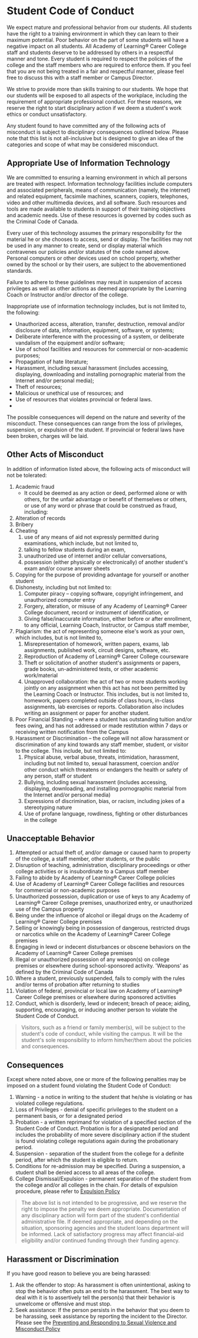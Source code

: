 # Student Code of Conduct
We expect mature and professional behavior from our students. All students have the right to a training environment in which they can learn to their maximum potential. Poor behavior on the part of some students will have a negative impact on all students. All Academy of Learning® Career College staff and students deserve to be addressed by others in a respectful manner and tone. Every student is required to respect the policies of the college and the staff members who are required to enforce them. If you feel that you are not being treated in a fair and respectful manner, please feel free to discuss this with a staff member or Campus Director.

We strive to provide more than skills training to our students. We hope that our students will be exposed to all aspects of the workplace, including the requirement of appropriate professional conduct. For these reasons, we reserve the right to start disciplinary action if we deem a student's work ethics or conduct unsatisfactory.

Any student found to have committed any of the following acts of misconduct is subject to disciplinary consequences outlined below. Please note that this list is not all-inclusive but is designed to give an idea of the categories and scope of what may be considered misconduct.

## Appropriate Use of Information Technology
We are committed to ensuring a learning environment in which all persons are treated with respect. Information technology facilities include computers and associated peripherals, means of communication (namely, the internet) and related equipment, facsimile machines, scanners, copiers, telephones, video and other multimedia devices, and all software. Such resources and tools are made available to students in support of their training objectives and academic needs. Use of these resources is governed by codes such as the Criminal Code of Canada.

Every user of this technology assumes the primary responsibility for the material he or she chooses to access, send or display. The facilities may not be used in any manner to create, send or display material which contravenes our policies and/or statutes of the code named above. Personal computers or other devices used on school property, whether owned by the school or by their users, are subject to the abovementioned standards.

Failure to adhere to these guidelines may result in suspension of access privileges as well as other actions as deemed appropriate by the Learning Coach or Instructor and/or director of the college.

Inappropriate use of information technology includes, but is not limited to, the following:

- Unauthorized access, alteration, transfer, destruction, removal and/or disclosure of data, information, equipment, software, or systems;
- Deliberate interference with the processing of a system, or deliberate vandalism of the equipment and/or software;
- Use of school facilities and resources for commercial or non-academic purposes;
- Propagation of hate literature;
- Harassment, including sexual harassment (includes accessing, displaying, downloading and installing pornographic material from the Internet and/or personal media);
- Theft of resources;
- Malicious or unethical use of resources; and
- Use of resources that violates provincial or federal laws.
- 
The possible consequences will depend on the nature and severity of the misconduct. These consequences can range from the loss of privileges, suspension, or expulsion of the student. If provincial or federal laws have been broken, charges will be laid.

## Other Acts of Misconduct
In addition of information listed above, the following acts of misconduct will not be tolerated:

1. Academic fraud 
    -  It could be deemed as any action or deed, performed alone or with others, for the unfair advantage or benefit of themselves or others, or use of any word or phrase that could be construed as fraud, including:
1. Alteration of records
1. Bribery
2. Cheating 
   1. use of any means of aid not expressly permitted during examinations, which include, but not limited to, 
   2. talking to fellow students during an exam, 
   3. unauthorized use of internet and/or cellular conversations, 
   4. possession (either physically or electronically) of another student's exam and/or course answer sheets
3. Copying for the purpose of providing advantage for yourself or another student
4. Dishonesty, including but not limited to:
   1. Computer piracy – copying software, copyright infringement, and unauthorized computer entry
   2. Forgery, alteration, or misuse of any Academy of Learning® Career College document, record or instrument of identification, or
   3. Giving false/inaccurate information, either before or after enrollment, to any official, Learning Coach, Instructor, or Campus staff member,
5. Plagiarism: the act of representing someone else's work as your own, which includes, but is not limited to,
   1.  Misrepresentation of homework, written papers, exams, lab assignments, published work, circuit designs, software, etc.
   2.  Reproduction of Academy of Learning® Career College courseware
   3.  Theft or solicitation of another student's assignments or papers, grade books, un-administered tests, or other academic work/material
   4.  Unapproved collaboration: the act of two or more students working jointly on any assignment when this act has not been permitted by the Learning Coach or Instructor. This includes, but is not limited to, homework, papers completed outside of class hours, in-class assignments, lab exercises or reports. Collaboration also includes writing an assignment or paper for another student.
6.  Poor Financial Standing – where a student has outstanding tuition and/or fees owing, and has not addressed or made restitution within 7 days or receiving written notification from the Campus
7.  Harassment or Discrimination – the college will not allow harassment or discrimination of any kind towards any staff member, student, or visitor to the college. This include, but not limited to:
    1.  Physical abuse, verbal abuse, threats, intimidation, harassment, including but not limited to, sexual harassment, coercion and/or other conduct which threatens or endangers the health or safety of any person, staff or student
    2.  Bullying, including sexual harassment (includes accessing, displaying, downloading, and installing pornographic material from the Internet and/or personal media)
    3.  Expressions of discrimination, bias, or racism, including jokes of a stereotyping nature
    4.  Use of profane language, rowdiness, fighting or other disturbances in the college

## Unacceptable Behavior

1. Attempted or actual theft of, and/or damage or caused harm to property of the college, a staff member, other students, or the public
1. Disruption of teaching, administration, disciplinary proceedings or other college activities or is insubordinate to a Campus staff member
1. Failing to abide by Academy of Learning® Career College policies
1. Use of Academy of Learning® Career College facilities and resources for commercial or non-academic purposes
1. Unauthorized possession, duplication or use of keys to any Academy of Learning® Career College premises, unauthorized entry, or unauthorized use of the Campus property
1. Being under the influence of alcohol or illegal drugs on the Academy of Learning® Career College premises
1. Selling or knowingly being in possession of dangerous, restricted drugs or narcotics while on the Academy of Learning® Career College premises
1. Engaging in lewd or indecent disturbances or obscene behaviors on the Academy of Learning® Career College premises
1. Illegal or unauthorized possession of any weapon(s) on college premises or elsewhere during school-sponsored activity. 'Weapons' as defined by the Criminal Code of Canada
1. Where a student, previously suspended, fails to comply with the rules and/or terms of probation after returning to studies
1. Violation of federal, provincial or local law on Academy of Learning® Career College premises or elsewhere during sponsored activities
1. Conduct, which is disorderly, lewd or indecent; breach of peace; aiding, supporting, encouraging, or inducing another person to violate the Student Code of Conduct.

> Visitors, such as a friend or family member(s), will be subject to the student's code of conduct, while visiting the campus. It will be the student's sole responsibility to inform him/her/them about the policies and consequences.

## Consequences
Except where noted above, one or more of the following penalties may be imposed on a student found violating the Student Code of Conduct:

1. Warning - a notice in writing to the student that he/she is violating or has violated college regulations.
1. Loss of Privileges - denial of specific privileges to the student on a permanent basis, or for a designated period
1. Probation - a written reprimand for violation of a specified section of the Student Code of Conduct. Probation is for a designated period and includes the probability of more severe disciplinary action if the student is found violating college regulations again during the probationary period.
1. Suspension - separation of the student from the college for a definite period, after which the student is eligible to return.
1. Conditions for re-admission may be specified. During a suspension, a student shall be denied access to all areas of the college.
2. College Dismissal/Expulsion - permanent separation of the student from the college and/or all colleges in the chain. For details of expulsion procedure, please refer to [Expulsion Policy](dismissal)
   
> The above list is not intended to be progressive, and we reserve the right to impose the penalty we deem appropriate. Documentation of any disciplinary action will form part of the student's confidential administrative file. If deemed appropriate, and depending on the situation, sponsoring agencies and the student loans department will be informed. Lack of satisfactory progress may affect financial-aid eligibility and/or continued funding through their funding agency.

## Harassment or Discrimination
If you have good reason to believe you are being harassed:

1. Ask the offender to stop: As harassment is often unintentional, asking to stop the behavior often puts an end to the harassment. The best way to deal with it is to assertively tell the person(s) that their behavior is unwelcome or offensive and must stop.
1. Seek assistance: If the person persists in the behavior that you deem to be harassing, seek assistance by reporting the incident to the Director. Please see the [Preventing and Responding to Sexual Violence and Misconduct Policy](/docs/general-info/health-and-safety/sexual-harrassment)